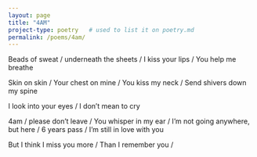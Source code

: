 ```yaml
---
layout: page
title: "4AM"
project-type: poetry   # used to list it on poetry.md
permalink: /poems/4am/
---
```

Beads of sweat /
underneath the sheets /
I kiss your lips /
You help me breathe 

Skin on skin /
Your chest on mine /
You kiss my neck /
Send shivers down my spine 

I look into your eyes /
I don’t mean to cry 

4am /
please don’t leave /
You whisper in my ear / 
I’m not going anywhere, but here /
6 years pass /
I’m still in love with you 

But I think I miss you more /
Than I remember you /

